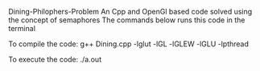 Dining-Philophers-Problem An Cpp and OpenGl based code solved using the concept of semaphores The commands below runs this code in the terminal

To compile the code: g++ Dining.cpp -lglut -lGL -lGLEW -lGLU -lpthread

To execute the code: ./a.out
